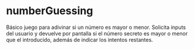 # numberGuessing
Básico juego para adivinar si un número es mayor o menor. Solicita inputs del usuario y devuelve por pantalla si el número secreto es mayor o menor que el introducido, además de indicar los intentos restantes.
